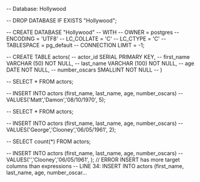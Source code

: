-- Database: Hollywood

-- DROP DATABASE IF EXISTS "Hollywood";

--  CREATE DATABASE "Hollywood"
--      WITH
--      OWNER = postgres
--      ENCODING = 'UTF8'
--      LC_COLLATE = 'C'
--      LC_CTYPE = 'C'
--      TABLESPACE = pg_default
--      CONNECTION LIMIT = -1;

-- CREATE TABLE actors(
--  actor_id SERIAL PRIMARY KEY,
--  first_name VARCHAR (50) NOT NULL,
--  last_name VARCHAR (100) NOT NULL,
--  age DATE NOT NULL,
--  number_oscars SMALLINT NOT NULL
-- )

-- SELECT * FROM actors;

--  INSERT INTO actors (first_name, last_name, age, number_oscars)
-- VALUES('Matt','Damon','08/10/1970', 5);

-- SELECT * FROM actors;

-- INSERT INTO actors (first_name, last_name, age, number_oscars)
-- VALUES('George','Clooney','06/05/1961', 2);

-- SELECT count(*) FROM actors;

-- INSERT INTO actors (first_name, last_name, age, number_oscars)
-- VALUES('','Clooney','06/05/1961', ); // ERROR INSERT has more target columns than expressions
-- 											LINE 34: INSERT INTO actors (first_name, last_name, age, number_oscar...

